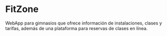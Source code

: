 # FitZone
WebApp para gimnasios que ofrece información de instalaciones, clases y tarifas, además de una plataforma para reservas de clases en línea.
